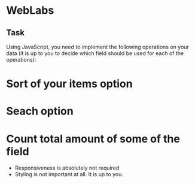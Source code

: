 # WebLabs

## Task
Using JavaScript, you need to implement the following operations on your data (it is up to you to decide which field should be used for each of the operations):
 # Sort of your items option
 # Seach option
 # Count total amount of some of the field

 - Responsiveness is absolutely not required
 - Styling is not important at all. It is up to you.
